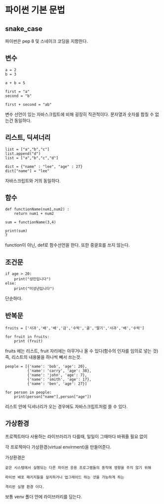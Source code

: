 # 파이썬 기본 문법

## snake_case

파이썬은 pep 8 및 스네이크 코딩을 지향한다.

## 변수

```
a = 2
b = 3

a + b = 5

first = "a"
second = "b"

first + second = "ab"
```

변수 선언이 있는 자바스크립트에 비해 굉장히 직관적이다.
문자열과 숫자를 합칠 수 없는건 동일하다.

## 리스트, 딕셔너리

```
list = ["a","b","c"]
list.append("d")
list = ["a","b","c","d"]

dict = {"name" : "lee", "age" : 27}
dict["name"] = "lee"
```

자바스크립트와 거의 동일하다.

## 함수

```
def functionName(num1,num2) :
    return num1 + num2

sum = functionName(3,4)

print(sum)
7
```

function이 아닌, def로 함수선언을 한다. 또한 중괄호를 쓰지 않는다.

## 조건문

```
if age > 20:
    print("성인입니다")
else:
    print("미성년입니다")
```

단순하다.

## 반복문

```
fruits = ['사과','배','배','감','수박','귤','딸기','사과','배','수박']

for fruit in fruits:
    print (fruit)
```

fruits 에는 리스트, fruit 자리에는 아무거나 올 수 있다(함수의 인자를 임의로 넣는 것)
즉, 리스트의 내용물을 하나씩 빼서 쓰는것.

```
people = [{'name': 'bob', 'age': 20},
          {'name': 'carry', 'age': 38},
          {'name': 'john', 'age': 7},
          {'name': 'smith', 'age': 17},
          {'name': 'ben', 'age': 27}]

for person in people:
    print(person["name"],person["age"])

```

리스트 안에 딕셔너리가 오는 경우에도 자바스크립트처럼 쓸 수 있다.

## 가상환경

프로젝트마다 사용하는 라이브러리가 다를때, 일일이 그때마다 바꿔줄 필요 없이

각 프로젝마다 가상환경(virtual envirment)을 만들어준다.

가상환경은

```
같은 시스템에서 실행되는 다른 파이썬 응용 프로그램들의 동작에 영향을 주지 않기 위해

파이썬 배포 패키지들을 설치하거나 업그레이드 하는 것을 가능하게 하는

격리된 실행 환경 이다.
```

보통 venv 폴더 안에 라이브러리를 담는다.
